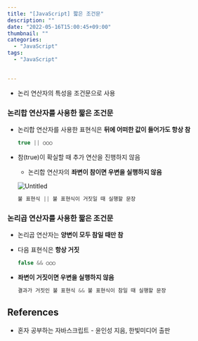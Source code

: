```yaml
---
title: "[JavaScript] 짧은 조건문"
description: ""
date: "2022-05-16T15:00:45+09:00"
thumbnail: ""
categories:
  - "JavaScript"
tags:
  - "JavaScript"
 

---
```

<!--more-->

- 논리 연산자의 특성을 조건문으로 사용

### 논리합 연산자를 사용한 짧은 조건문

- 논리합 연산자를 사용한 표현식은 **뒤에 어떠한 값이 들어가도 항상 참**
    
    ```jsx
    true || ○○○
    ```
    
- 참(true)이 확실할 때 추가 연산을 진행하지 않음
    - 논리합 연산자의 **좌변이 참이면 우변을 실행하지 않음**
    
    ![Untitled](/images/lang_javascript/study/JavaScript_짧은_조건문/Untitled.png)
    
    ```jsx
    불 표현식 || 불 표현식이 거짓일 때 실행할 문장
    ```
    

### 논리곱 연산자를 사용한 짧은 조건문

- 논리곱 연산자는 **양변이 모두 참일 때만 참**
- 다음 표현식은 **항상 거짓**
    
    ```jsx
    false && ○○○
    ```
    
- **좌변이 거짓이면 우변을 실행하지 않음**
    
    ```jsx
    결과가 거짓인 불 표현식 && 불 표현식이 참일 때 실행할 문장
    ```
    

## References

- 혼자 공부하는 자바스크립트 - 윤인성 지음, 한빛미디어 출판